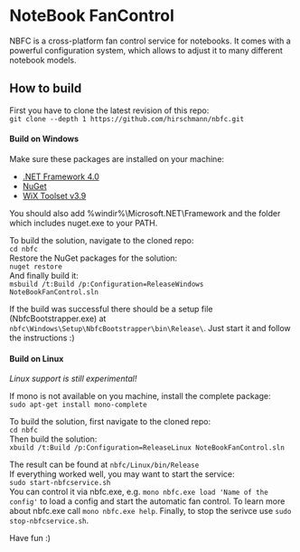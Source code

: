 NoteBook FanControl
===================

NBFC is a cross-platform fan control service for notebooks.
It comes with a powerful configuration system, which allows to adjust it to many different notebook models.

## How to build

First you have to clone the latest revision of this repo:<br/>
`git clone --depth 1 https://github.com/hirschmann/nbfc.git`


#### Build on Windows
Make sure these packages are installed on your machine:
* [.NET Framework 4.0](http://www.microsoft.com/en-us/download/details.aspx?id=17851)
* [NuGet](https://docs.nuget.org/consume/command-line-reference)
* [WiX Toolset v3.9](https://wix.codeplex.com/releases/view/610859)

You should also add %windir%\Microsoft.NET\Framework and the folder which includes nuget.exe to your PATH.

To build the solution, navigate to the cloned repo:<br/>
`cd nbfc`<br/>
Restore the NuGet packages for the solution:<br/>
`nuget restore`<br/>
And finally build it:<br/>
`msbuild /t:Build /p:Configuration=ReleaseWindows NoteBookFanControl.sln`

If the build was successful there should be a setup file (NbfcBootstrapper.exe) at `nbfc\Windows\Setup\NbfcBootstrapper\bin\Release\`.
Just start it and follow the instructions :)

#### Build on Linux
_Linux support is still experimental!_

If mono is not available on you machine, install the complete package:<br/>
`sudo apt-get install mono-complete`

To build the solution, first navigate to the cloned repo:<br/>
`cd nbfc`<br/>
Then build the solution:<br/>
`xbuild /t:Build /p:Configuration=ReleaseLinux NoteBookFanControl.sln`

The result can be found at `nbfc/Linux/bin/Release`<br/>
If everything worked well, you may want to start the service:<br/>
`sudo start-nbfcservice.sh`<br/>
You can control it via nbfc.exe, e.g. `mono nbfc.exe load 'Name of the config'` to load a config and start the automatic fan control. To learn more about nbfc.exe call `mono nbfc.exe help`.
Finally, to stop the serivce use `sudo stop-nbfcservice.sh`.

Have fun :)

